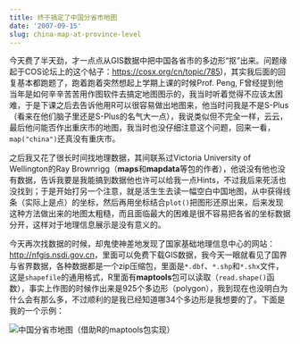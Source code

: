 ```yaml
---
title: 终于搞定了中国分省市地图
date: '2007-09-15'
slug: china-map-at-province-level
---
```


今天费了半天劲，才一点点从GIS数据中把中国各省市的多边形“抠”出来。问题缘起于COS论坛上的这个帖子：<https://cosx.org/cn/topic/785>)，其实我后面的回复基本都跑题了，跑着跑着突然想起上学期上课的时候Prof. Peng, F曾经提到他当年是如何辛辛苦苦用作图软件去搞定地图图示的，我当时听着觉得不应该太困难，于是下课之后去告诉他用R可以很容易做出地图来，他当时问我是不是S-Plus（看来在他们脑子里还是S-Plus的名气大一点），我说类似但不完全一样，云云，最后他问能否作出重庆市的地图，我当时也没仔细注意这个问题，回来一看，`map("china")`还真没有重庆市。

之后我又花了很长时间找地理数据，其间联系过Victoria University of Wellington的Ray Brownrigg（**maps**和**mapdata**等包的作者），他说没有他也没有数据，告诉我要是我能搞到数据他也许可以给我一点Hints，不过我后来死活也没找到；于是开始打另一个注意，就是活生生去读一幅空白中国地图，从中获得线条（实际上是点）的坐标，然后再用坐标结合`plot()`把图形还原出来，后来发现这种方法做出来的地图太粗糙，而且面临最大的困难是很不容易把各省的坐标数据分开，这样对于地理信息展示是没有意义的。

今天再次找数据的时候，却鬼使神差地发现了国家基础地理信息中心的网站：<http://nfgis.nsdi.gov.cn>，里面可以免费下载GIS数据，我今天一眼就看见了国界与省界数据，各种数据都是一个zip压缩包，里面是`*.dbf`、`*.shp`和`*.shx`文件，这是`shapefile`的通用格式，R里面有**maptools**包可以读取（`read.shape()`函数），事实上作图的时候作出来是925个多边形（polygon），我到现在也没明白为什么会有那么多，不过顺利的是我已经知道哪34个多边形是我想要的了。下面是我的一个示例：

![中国分省市地图（借助R的maptools包实现）](https://db.yihui.name/imgur/EJMNL.png)


